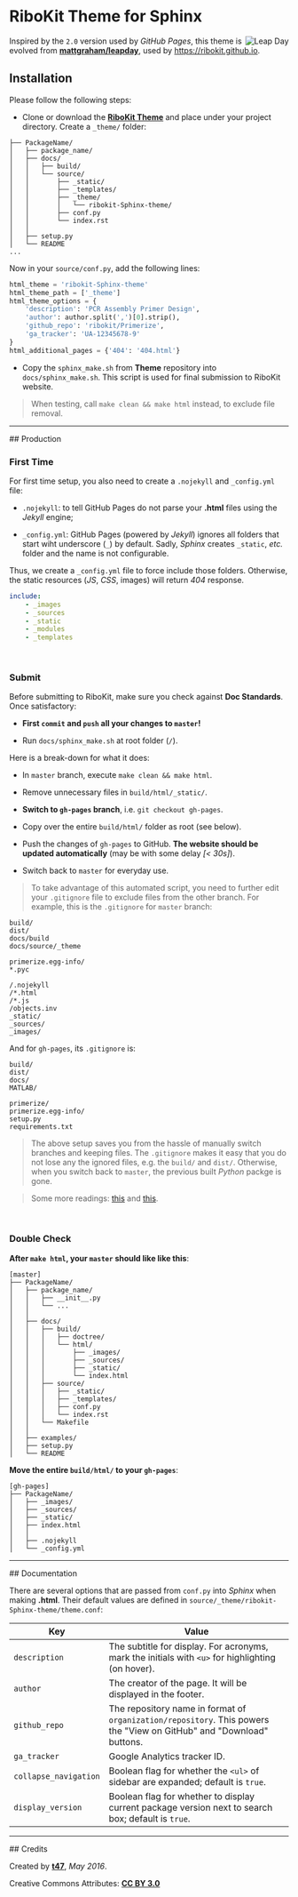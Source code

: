 # RiboKit Theme for Sphinx

<img src="https://github.com/ribokit/ribokit-Jekyll-theme/blob/master/thumbnail.png" alt="Leap Day" align="right">

Inspired by the `2.0` version used by _GitHub Pages_, this theme is evolved from [**mattgraham/leapday**](https://github.com/mattgraham/leapday), used by https://ribokit.github.io.

## Installation

Please follow the following steps:

* Clone or download the [**RiboKit Theme**](https://github.com/ribokit/ribokit-Sphinx-theme) and place under your project directory. Create a `_theme/` folder:

```
├── PackageName/
│   ├── package_name/
│   ├── docs/
│   │   ├── build/
│   │   └── source/ 
│   │       ├── _static/
│   │       ├── _templates/
│   │       ├── _theme/
│   │       │   └── ribokit-Sphinx-theme/
│   │       ├── conf.py
│   │       └── index.rst
│   │
│   ├── setup.py
│   └── README
...
```
Now in your `source/conf.py`, add the following lines:

```python
html_theme = 'ribokit-Sphinx-theme'
html_theme_path = ['_theme']
html_theme_options = {
    'description': 'PCR Assembly Primer Design',
    'author': author.split(',')[0].strip(),
    'github_repo': 'ribokit/Primerize',
    'ga_tracker': 'UA-12345678-9'
}
html_additional_pages = {'404': '404.html'}
```

* Copy the `sphinx_make.sh` from **Theme** repository into `docs/sphinx_make.sh`. This script is used for final submission to RiboKit website.

> When testing, call `make clean && make html` instead, to exclude file removal.

<hr/>
## Production

### First Time

For first time setup, you also need to create a `.nojekyll` and `_config.yml` file:

* `.nojekyll`: to tell GitHub Pages do not parse your **.html** files using the _Jekyll_ engine;

* `_config.yml`: GitHub Pages (powered by _Jekyll_) ignores all folders that start wiht underscore (`_`) by default. Sadly, _Sphinx_ creates `_static`, _etc._ folder and the name is not configurable.

Thus, we create a `_config.yml` file to force include those folders. Otherwise, the static resources (_JS_, _CSS_, images) will return _404_ response. 

```yaml
include:
    - _images
    - _sources
    - _static
    - _modules
    - _templates
```

<br/>

### Submit

Before submitting to RiboKit, make sure you check against **Doc Standards**. Once satisfactory:

* **First `commit` and `push` all your changes to `master`!**

* Run `docs/sphinx_make.sh` at root folder (`/`). 

Here is a break-down for what it does:

* In `master` branch, execute `make clean && make html`.

* Remove unnecessary files in `build/html/_static/`.

* **Switch to `gh-pages` branch**, i.e. `git checkout gh-pages`.

* Copy over the entire `build/html/` folder as root (see below).

* Push the changes of `gh-pages` to GitHub. **The website should be updated automatically** (may be with some delay _[< 30s]_).

* Switch back to `master` for everyday use.

> To take advantage of this automated script, you need to further edit your `.gitignore` file to exclude files from the other branch. For example, this is the `.gitignore` for `master` branch:

```
build/
dist/
docs/build
docs/source/_theme

primerize.egg-info/
*.pyc

/.nojekyll
/*.html
/*.js
/objects.inv
_static/
_sources/
_images/
```

And for `gh-pages`, its `.gitignore` is:

```
build/
dist/
docs/
MATLAB/

primerize/
primerize.egg-info/
setup.py
requirements.txt
```

> The above setup saves you from the hassle of manually switch branches and keeping files. The `.gitignore` makes it easy that you do not lose any the ignored files, e.g. the `build/` and `dist/`. Otherwise, when you switch back to `master`, the previous built _Python_ packge is gone.

> Some more readings: [this](https://gist.github.com/chrisjacob/833223) and [this](https://talk.jekyllrb.com/t/whats-the-best-way-to-update-github-pages/2100/3).

<br/>

### Double Check

**After `make html`, your `master` should like like this**:

```
[master]
├── PackageName/
│   ├── package_name/
│   │   ├── __init__.py
│   │   └── ...
│   │
│   ├── docs/ 
│   │   ├── build/
│   │   │   ├── doctree/
│   │   │   └── html/
│   │   │       ├── _images/
│   │   │       ├── _sources/
│   │   │       ├── _static/
│   │   │       └── index.html
│   │   ├── source/ 
│   │   │   ├── _static/
│   │   │   ├── _templates/
│   │   │   ├── conf.py
│   │   │   └── index.rst
│   │   └── Makefile
│   │
│   ├── examples/
│   ├── setup.py
│   └── README
```

**Move the entire `build/html/` to your `gh-pages`**:

```
[gh-pages]
├── PackageName/
│   ├── _images/
│   ├── _sources/
│   ├── _static/
│   ├── index.html
│   │
│   ├── .nojekyll
│   └── _config.yml

```

<hr/>
## Documentation

There are several options that are passed from `conf.py` into _Sphinx_ when making **.html**. Their default values are defined in `source/_theme/ribokit-Sphinx-theme/theme.conf`:

| Key | Value |
| --- | --- |
| `description` | The subtitle for display. For acronyms, mark the initials with `<u>` for highlighting (on hover). |
| `author` | The creator of the page. It will be displayed in the footer. |
| `github_repo` | The repository name in format of `organization/repository`. This powers the "View on GitHub" and "Download" buttons. |
| `ga_tracker` | Google Analytics tracker ID. |
| `collapse_navigation` | Boolean flag for whether the `<ul>` of sidebar are expanded; default is `true`. |
| `display_version` | Boolean flag for whether to display current package version next to search box; default is `true`. |

<hr/>
## Credits

Created by [**t47**](https://t47.io/), *May 2016*.

Creative Commons Attributes: [**CC BY 3.0**](http://creativecommons.org/licenses/by/3.0/)
